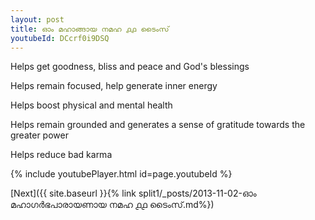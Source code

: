```yaml
---
layout: post
title: ഓം മഹാങ്ങായ നമഹ ൧൧ ടൈംസ്
youtubeId: DCcrf0i9DSQ
---
```

 
 
Helps get goodness, bliss and peace and God's blessings
 
Helps remain focused, help generate inner energy 
 
Helps boost physical and mental health 
 
Helps remain grounded and generates a sense of gratitude towards the greater power 
 
Helps reduce bad karma
 
 
 
 


{% include youtubePlayer.html id=page.youtubeId %}
 
[Next]({{ site.baseurl }}{% link  split1/_posts/2013-11-02-ഓം മഹാഗർഭപാരായണായ നമഹ ൧൧ ടൈംസ്.md%})
 
